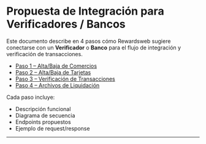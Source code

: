 # Propuesta de Integración para Verificadores / Bancos

Este documento describe en 4 pasos cómo Rewardsweb sugiere conectarse con un **Verificador** o **Banco** para el flujo de integración y verificación de transacciones.

- [Paso 1 – Alta/Baja de Comercios](step1.md)
- [Paso 2 – Alta/Baja de Tarjetas](step2.md)
- [Paso 3 – Verificación de Transacciones](step3.md)
- [Paso 4 – Archivos de Liquidación](step4.md)

Cada paso incluye:
- Descripción funcional
- Diagrama de secuencia
- Endpoints propuestos
- Ejemplo de request/response

---